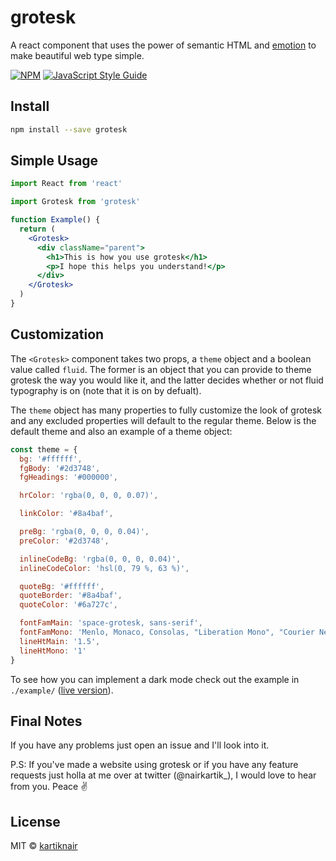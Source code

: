# grotesk

A react component that uses the power of semantic HTML and [emotion](https://emotion.sh) to make beautiful web type simple.

[![NPM](https://img.shields.io/npm/v/grotesk.svg)](https://www.npmjs.com/package/grotesk) [![JavaScript Style Guide](https://img.shields.io/badge/code_style-standard-brightgreen.svg)](https://standardjs.com)

## Install

```bash
npm install --save grotesk
```

## Simple Usage

```jsx
import React from 'react'

import Grotesk from 'grotesk'

function Example() {
  return (
    <Grotesk>
      <div className="parent">
        <h1>This is how you use grotesk</h1>
        <p>I hope this helps you understand!</p>
      </div>
    </Grotesk>
  )
}
```

## Customization

The `<Grotesk>` component takes two props, a `theme` object and a boolean value called `fluid`. The former is an object that you can provide to theme grotesk the way you would like it, and the latter decides whether or not fluid typography is on (note that it is on by defualt).

The `theme` object has many properties to fully customize the look of grotesk and any excluded properties will default to the regular theme. Below is the default theme and also an example of a theme object:

```js
const theme = {
  bg: '#ffffff',
  fgBody: '#2d3748',
  fgHeadings: '#000000',

  hrColor: 'rgba(0, 0, 0, 0.07)',

  linkColor: '#8a4baf',

  preBg: 'rgba(0, 0, 0, 0.04)',
  preColor: '#2d3748',

  inlineCodeBg: 'rgba(0, 0, 0, 0.04)',
  inlineCodeColor: 'hsl(0, 79 %, 63 %)',

  quoteBg: '#ffffff',
  quoteBorder: '#8a4baf',
  quoteColor: '#6a727c',

  fontFamMain: 'space-grotesk, sans-serif',
  fontFamMono: 'Menlo, Monaco, Consolas, "Liberation Mono", "Courier New" monospace',
  lineHtMain: '1.5',
  lineHtMono: '1'
}
```

To see how you can implement a dark mode check out the example in `./example/` ([live version](https://grotesk.now.sh)).

## Final Notes

If you have any problems just open an issue and I'll look into it.

P.S: If you've made a website using grotesk or if you have any feature requests just holla at me over at twitter (@nairkartik\_), I would love to hear from you. Peace :v:

## License

MIT © [kartiknair](https://github.com/kartiknair)

